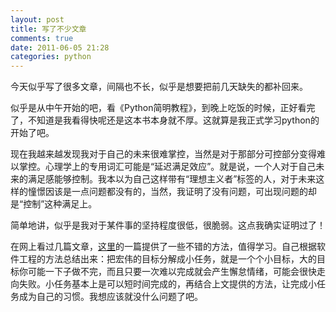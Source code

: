 ```yaml
---
layout: post
title: 写了不少文章
comments: true
date: 2011-06-05 21:28
categories: python
---
```


今天似乎写了很多文章，间隔也不长，似乎是想要把前几天缺失的都补回来。

似乎是从中午开始的吧，看《Python简明教程》，到晚上吃饭的时候，正好看完了，不知道是我看得快呢还是这本书本身就不厚。这就算是我正式学习python的开始了吧。

现在我越来越发现我对于自己的未来很难掌控，当然是对于那部分可控部分变得难以掌控。心理学上的专用词汇可能是“延迟满足效应”。就是说，一个人对于自己未来的满足感能够控制。我本以为自己这样带有“理想主义者”标签的人，对于未来这样的憧憬因该是一点问题都没有的，当然，我证明了没有问题，可出现问题的却是“控制”这种满足上。

简单地讲，似乎是我对于某件事的坚持程度很低，很脆弱。这点我确实证明过了！

在网上看过几篇文章，[这里](http://www.read.org.cn/html/368-learning-how-to-adhere-to-the-daily.html)的一篇提供了一些不错的方法，值得学习。自己根据软件工程的方法总结出来：把宏伟的目标分解成小任务，就是一个个小目标，大的目标你可能一下子做不完，而且只要一次难以完成就会产生懈怠情绪，可能会很快走向失败。小任务基本上是可以短时间完成的，再结合上文提供的方法，让完成小任务成为自己的习惯。我想应该就没什么问题了吧。